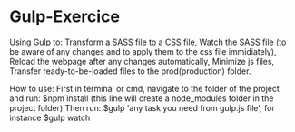 # Gulp-Exercice

Using Gulp to:
Transform a SASS file to a CSS file, 
Watch the SASS file (to be aware of any changes and to 
  apply them to the css file immidiately),
Reload the webpage after any changes automatically,
Minimize js files,
Transfer ready-to-be-loaded files to the prod(production) folder.

How to use: 
First in terminal or cmd, navigate to the folder of the project and run: $npm install (this line will create a node_modules folder in the project folder)
Then run: $gulp 'any task you need from gulp.js file', for instance $gulp watch
